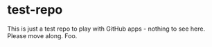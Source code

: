 # test-repo
This is just a test repo to play with GitHub apps - nothing to see here.
Please move along.
Foo.